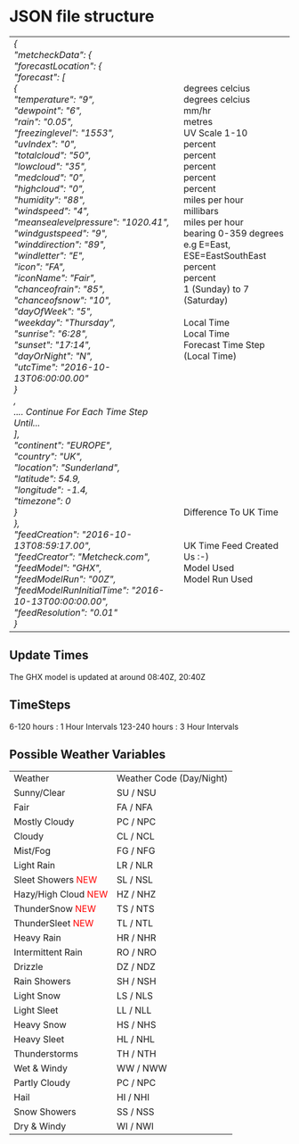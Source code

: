 # JSON file structure

<table>
    <tr>
        <td><i>
        {<br/>
            "metcheckData": {<br/>
            "forecastLocation": {<br/>
            "forecast": [         <br/>
            {                      <br/>
                "temperature": "9",   <br/>
                "dewpoint": "6",      <br/>
                "rain": "0.05",          <br/>
                "freezinglevel": "1553",   <br/>
                "uvIndex": "0",           <br/>
                "totalcloud": "50",       <br/>
                "lowcloud": "35",     <br/>
                "medcloud": "0",       <br/>
                "highcloud": "0",       <br/>
                "humidity": "88",        <br/>
                "windspeed": "4",          <br/>
                "meansealevelpressure": "1020.41", <br/>
                "windgustspeed": "9",         <br/>
                "winddirection": "89",       <br/>
                "windletter": "E",        <br/>
                "icon": "FA",             <br/>
                "iconName": "Fair",        <br/>
                "chanceofrain": "85",        <br/>
                "chanceofsnow": "10",        <br/>
                "dayOfWeek": "5",          <br/>
                "weekday": "Thursday",      <br/>
                "sunrise": "6:28",          <br/>
                "sunset": "17:14",          <br/>
                "dayOrNight": "N",            <br/>
                "utcTime": "2016-10-13T06:00:00.00"  <br/>
            }                          <br/>
        ,                     <br/>
        .... Continue For Each Time Step Until...<br/>
        ],            <br/>
        "continent": "EUROPE", <br/>
        "country": "UK",       <br/>
        "location": "Sunderland",<br/>
        "latitude": 54.9,         <br/>
        "longitude": -1.4,        <br/>
        "timezone": 0             <br/>
        }                              <br/>
        },                             <br/>
        "feedCreation": "2016-10-13T08:59:17.00",  <br/>
        "feedCreator": "Metcheck.com",       <br/>
        "feedModel": "GHX",           <br/>
        "feedModelRun": "00Z",        <br/>
        "feedModelRunInitialTime": "2016-10-13T00:00:00.00",<br/>
        "feedResolution": "0.01"     <br/>
}                                 <br/>
        </i>
        </td>
        <td>
            <br/>
            <br/>
            <br/>
            degrees celcius<br/>
            degrees celcius     <br/>
            mm/hr         <br/>
            metres   <br/>
            UV Scale 1-10        <br/>
            percent       <br/>
            percent    <br/>
            percent     <br/>
            percent      <br/>
            percent    <br/>
            miles per hour       <br/>
            millibars <br/>
            miles per hour           <br/>
            bearing 0-359 degrees     <br/>
            e.g E=East, ESE=EastSouthEast     <br/>
            percent      <br/>
            percent      <br/>
            1 (Sunday) to 7 (Saturday)  <br/>
            <br/>
            Local Time        <br/>
            Local Time        <br/>
            Forecast Time Step (Local Time) <br/>
            <br/>
            <br/>
            <br/>
            <br/>
            <br/>
            <br />
            <br/>
            <br/>
            <br/>
            <br/>
            <br/>
            <br/>
            <br/>
            Difference To UK Time <br/>
            <br/>
            <br/>
            UK Time Feed Created <br/>
            Us :-)   <br/>
            Model Used       <br/>
            Model Run Used     <br/>
            <br/>
            <br/>
            <br/>
        </td>
    </tr>
</table>

## Update Times

The GHX model is updated at around 08:40Z, 20:40Z

## TimeSteps

6-120 hours : 1 Hour Intervals
123-240 hours : 3 Hour Intervals

## Possible Weather Variables

<table width="100%">
    <tr>
        <td >Weather</td>
        <td >Weather Code (Day/Night)</td>
    </tr>
    <tr>
        <td>Sunny/Clear</td>
        <td>SU / NSU</td>
    </tr>
    <tr>
        <td>Fair</td>
        <td>FA / NFA</td>
    </tr>
    <tr>
        <td>Mostly Cloudy</td>
        <td>PC / NPC</td>
    </tr>  <tr>
        <td>Cloudy</td>
        <td>CL / NCL</td>
    </tr>  <tr>
        <td>Mist/Fog</td>
        <td>FG / NFG</td>
    </tr>
    <tr>
        <td>Light Rain</td>
        <td>LR / NLR</td>
    </tr>
    <tr>
        <td>Sleet Showers <font color="red">NEW</font></td>
        <td>SL / NSL</td>
    </tr>
    <tr>
        <td>Hazy/High Cloud <font color="red">NEW</font></td>
        <td>HZ / NHZ</td>
    </tr>
    <tr>
        <td>ThunderSnow <font color="red">NEW</font></td>
        <td>TS / NTS</td>
    </tr>
    <tr>
        <td>ThunderSleet <font color="red">NEW</font></td>
        <td>TL / NTL</td>
    </tr>
    <tr>
        <td>Heavy Rain</td>
        <td>HR / NHR</td>
    </tr>
    <tr>
        <td>Intermittent Rain</td>
        <td>RO / NRO</td>
    </tr>
    <tr>
        <td>Drizzle</td>
        <td>DZ / NDZ</td>
    </tr>
    <tr>
        <td>Rain Showers</td>
        <td>SH / NSH</td>
    </tr>
    <tr>
        <td>Light Snow</td>
        <td>LS / NLS</td>
    </tr>
    <tr>
        <td>Light Sleet</td>
        <td>LL / NLL</td>
    </tr>
    <tr>
        <td>Heavy Snow</td>
        <td>HS / NHS</td>
    </tr>
    <tr>
        <td>Heavy Sleet</td>
        <td>HL / NHL</td>
    </tr>
    <tr>
        <td>Thunderstorms</td>
        <td>TH / NTH</td>
    </tr>
    <tr>
        <td>Wet &amp; Windy</td>
        <td>WW / NWW</td>
    </tr>
    <tr>
        <td>Partly Cloudy</td>
        <td>PC / NPC</td>
    </tr>
    <tr>
        <td>Hail</td>
        <td>HI / NHI</td>
    </tr>
    <tr>
        <td>Snow Showers</td>
        <td>SS / NSS</td>
    </tr>
    <tr>
        <td>Dry &amp; Windy</td>
        <td>WI / NWI</td>
    </tr>
</table>